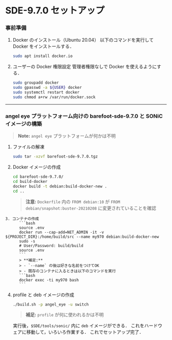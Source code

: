 # SDE-9.7.0 セットアップ
### 事前準備
   1. Docker のインストール（Ubuntu 20.04）
    以下のコマンドを実行して Docker をインストールする．
	   ```bash
	  sudo apt install docker.io
	  ```
   2. ユーザーの Docker 権限設定
  管理者権限なしで Docker を使えるようにする．
	   ```bash
	  sudo groupadd docker
	  sudo gpasswd -a ${USER} docker
	  sudo systemctl restart docker
	  sudo chmod a+rw /var/run/docker.sock
	  ```

---
### angel eye プラットフォーム向けの barefoot-sde-9.7.0 と SONiC イメージの構築
> **Note:** `angel eye` プラットフォームが何かは不明

   1. ファイルの解凍
	  ```bash
	  sudo tar -xzvf barefoot-sde-9.7.0.tgz
	  ```

   2. Docker イメージの作成
	  ```bash
	  cd barefoot-sde-9.7.0/
	  cd build-docker
	  docker build -t debian:build-docker-new .
	  cd ..
	  ```
	  > **注意:** `Dockerfile` 内の `FROM debian:10` が `FROM debian/snapshot:buster-20210208` に変更されていることを確認

    3. コンテナの作成
		  ```bash
		  source .env
		  docker run --cap-add=NET_ADMIN -it -v ${PROJECT_DIR}:/home/build/src --name my970 debian:build-docker-new
		  sudo -s
		  # User/Password: build/build
		  source .env
		  ```
		  > **補足:**
		  > - `--name` の後は好きな名前をつけてOK
		  > - 既存のコンテナに入るときは以下のコマンドを実行
		  ```bash
		  docker exec -ti my970 bash
		  ```

   4. profile と deb イメージの作成
	  ```bash
	  ./build.sh -p angel_eye -u switch
	  ```
	  > **補足:** `profile` が何に使われるかは不明
  
	  実行後，`$SDE/tools/sonic/` 内に `deb` イメージができる．
	  これをハードウェアに移動して，いろいろ作業する．
	  これでセットアップ完了．
